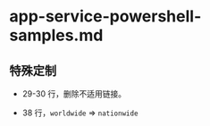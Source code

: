# app-service-powershell-samples.md

## 特殊定制

* 29-30 行，删除不适用链接。

* 38 行，`worldwide` => `nationwide`